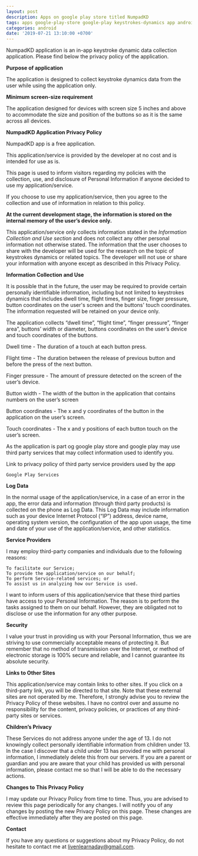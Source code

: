 ```yaml
---
layout: post
description: Apps on google play store titled NumpadKD
tags: apps google-play-store google-play keystrokes-dynamics app android
categories: android
date: '2019-07-21 13:10:00 +0700'
---
```

NumpadKD application is an in-app keystroke dynamic data collection application. Please find below the privacy policy of the application.


**Purpose of application**

The application is designed to collect keystroke dynamics data from the user while using the application only.



**Minimum screen-size requirement**

The application designed for devices with screen size 5 inches and above to accommodate the size and position of the buttons so as it is the same across all devices.



**NumpadKD Application Privacy Policy**

NumpadKD app is a free application.

This application/service is provided by the developer at no cost and is intended for use as is.

This page is used to inform visitors regarding my policies with the collection, use, and disclosure of Personal Information if anyone decided to use my application/service. 

If you choose to use my application/service, then you agree to the collection and use of information in relation to this policy. 

**At the current development stage, the information is stored on the internal memory of the user’s device only.**

This application/service only collects information stated in the _Information Collection and Use section_ and does not collect any other personal information not otherwise stated. The information that the user chooses to share with the developer will be used for the research on the topic of keystrokes dynamics or related topics. The developer will not use or share your information with anyone except as described in this Privacy Policy. 


**Information Collection and Use**

It is possible that in the future, the user may be required to provide certain personally identifiable information, including but not limited to keystrokes dynamics that includes dwell time, flight times, finger size, finger pressure, button coordinates on the user's screen and the buttons' touch coordinates. The information requested will be retained on your device only. 


The application collects “dwell time”, “flight time”, “finger pressure”, “finger area”, buttons’ width or diameter, buttons coordinates on the user’s device and touch coordinates of the buttons. 


Dwell time - The duration of a touch at each button press.

Flight time - The duration between the release of previous button and before the press of the next button.

Finger pressure - The amount of pressure detected on the screen of the user’s device.

Button width - The width of the button in the application  that contains numbers on the user’s screen

Button coordinates - The x and y coordinates of the button in the application on the user’s screen.

Touch coordinates  - The x and y positions of each button touch on the user’s screen.


As the application is part og google play store and google play may use third party services that may collect information used to identify you. 

Link to privacy policy of third party service providers used by the app 

    Google Play Services


**Log Data**


In the normal usage of the application/service, in a case of an error in the app, the error data and information (through third party products) is collected on the phone as Log Data. This Log Data may include information such as your device Internet Protocol (“IP”) address, device name, operating system version, the configuration of the app upon usage, the time and date of your use of the application/service, and other statistics. 



**Service Providers**

I may employ third-party companies and individuals due to the following reasons: 

    To facilitate our Service;
    To provide the application/service on our behalf;
    To perform Service-related services; or
    To assist us in analyzing how our Service is used.

I want to inform users of this application/service that these third parties have access to your Personal Information. The reason is to perform the tasks assigned to them on our behalf. However, they are obligated not to disclose or use the information for any other purpose. 


**Security**


I value your trust in providing us with your Personal Information, thus we are striving to use commercially acceptable means of protecting it. But remember that no method of transmission over the Internet, or method of electronic storage is 100% secure and reliable, and I cannot guarantee its absolute security. 


**Links to Other Sites**


This application/service may contain links to other sites. If you click on a third-party link, you will be directed to that site. Note that these external sites are not operated by me. Therefore, I strongly advise you to review the Privacy Policy of these websites. I have no control over and assume no responsibility for the content, privacy policies, or practices of any third-party sites or services. 


**Children’s Privacy**

These Services do not address anyone under the age of 13. I do not knowingly collect personally identifiable information from children under 13. In the case I discover that a child under 13 has provided me with personal information, I immediately delete this from our servers. If you are a parent or guardian and you are aware that your child has provided us with personal information, please contact me so that I will be able to do the necessary actions.


**Changes to This Privacy Policy**

I may update our Privacy Policy from time to time. Thus, you are advised to review this page periodically for any changes. I will notify you of any changes by posting the new Privacy Policy on this page. These changes are effective immediately after they are posted on this page. 


**Contact**

If you have any questions or suggestions about my Privacy Policy, do not hesitate to contact me at livenlearnaday@gmail.com.
